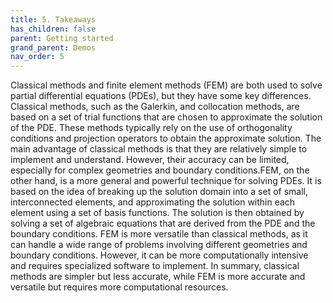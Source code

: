 ```yaml
---
title: 5. Takeaways
has_children: false
parent: Getting started
grand_parent: Demos
nav_order: 5
---
```


Classical methods and finite element methods (FEM) are both used to solve partial differential equations (PDEs), but they have some key differences. Classical methods, such as the Galerkin, and collocation methods, are based on a set of trial functions that are chosen to approximate the solution of the PDE. These methods typically rely on the use of orthogonality conditions and projection operators to obtain the approximate solution. The main advantage of classical methods is that they are relatively simple to implement and understand. However, their accuracy can be limited, especially for complex geometries and boundary conditions.FEM, on the other hand, is a more general and powerful technique for solving PDEs. It is based on the idea of breaking up the solution domain into a set of small, interconnected elements, and approximating the solution within each element using a set of basis functions. The solution is then obtained by solving a set of algebraic equations that are derived from the PDE and the boundary conditions. FEM is more versatile than classical methods, as it can handle a wide range of problems involving different geometries and boundary conditions. However, it can be more computationally intensive and requires specialized software to implement. In summary, classical methods are simpler but less accurate, while FEM is more accurate and versatile but requires more computational resources.




